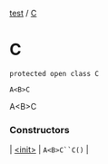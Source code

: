 [test](../../index.md) / [C](./index.md)

# C

`protected open class C`

`A<B>C`



A&lt;B&gt;C

### Constructors

| [&lt;init&gt;](-init-.md) | `A<B>C``C()` |

